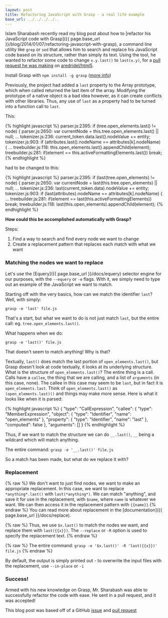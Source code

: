 ```yaml
---
layout: post
title: Refactoring JavaScript with Grasp - a real life example
base_url: ../../../../..
---
```


Islam Sharabash recently read my blog post about how to [refactor his JavaScript code with Grasp]({{ page.base_url }}/blog/2014/01/07/refactoring-javascript-with-grasp), a command line utility like `grep` or `sed` that allows him to search and replace his JavaScript code based on its structure, rather than simply its text. Using the tool, he wanted to refactor some code to change `x.y.last()` to `last(x.y)`, for a [pull request he was making](https://github.com/aredridel/html5/pull/103) on [aredridel/html5](https://github.com/aredridel/html5).

<p class="note">
Install Grasp with <code>npm install -g grasp</code> (<a href="{{ page.base_url }}/docs/install">more info</a>)
</p>

Previously, the project had added a `last` property to the Array prototype, which when called returned the last item of the array. Modifying the prototype of a native object is a bad idea however, as it can create conflicts with other libraries. Thus, any use of `last` as a property had to be turned into a function call to `last`.

This:

{% highlight javascript %}
parser.js:2395:                       if (tree.open_elements.last() != node) {
parser.js:2650:               var currentNode = this.tree.open_elements.last() || null;
...
tokenizer.js:236:			current_token.data.last().nodeValue += entity;
tokenizer.js:903:        if (attributes.last().nodeName == attributes[k].nodeName) {
...
treebuilder.js:118: this.open_elements.last().appendChild(element);
treebuilder.js:281:   if(element == this.activeFormattingElements.last()) break;
{% endhighlight %}

had to be changed to this:

{% highlight javascript %}
parser.js:2395:                       if (last(tree.open_elements) != node) {
parser.js:2650:               var currentNode = last(this.tree.open_elements) || null;
...
tokenizer.js:236:			last(current_token.data).nodeValue += entity;
tokenizer.js:903:        if (last(attributes).nodeName == attributes[k].nodeName) {
...
treebuilder.js:281:   if(element == last(this.activeFormattingElements)) break;
treebuilder.js:118: last(this.open_elements).appendChild(element);
{% endhighlight %}

**How could this be accomplished automatically with Grasp?**

Steps:
1. Find a way to search and find every node we want to change
2. Create a replacement pattern that replaces each match with what we want

### Matching the nodes we want to replace

Let's use the [Equery]({{ page.base_url }}/docs/equery) selector engine for our purposes, with the `--equery` or `-e` flags. With it, we simply need to type out an example of the JavaScript we want to match.

Starting off with the very basics, how can we match the identifier `last`? Well, with simply:

`grasp -e 'last' file.js`

That's a start, but what we want to do is not just match `last`, but the entire call: eg. `tree.open_elements.last()`.

What happens when we do:

`grasp -e 'last()' file.js`

That doesn't seem to match anything! Why is that?

Textually, `last()` does match the last portion of `open_elements.last()`, but Grasp doesn't look at code textually, it looks at its underlying structure. What is the structure of `open_elements.last()`? The entire thing is a call. Calls have a `callee`, the thing that we are calling, and a list of `arguments` (in this case, none). The callee in this case may seem to be `last`, but in fact it is `open_elements.last`. Think of `open_elements.last()` as `(open_elements.last)()` and
things may make more sense. Here is what it looks like when it is parsed:

{% highlight javascript %}
{
  "type": "CallExpression",
  "callee": {
    "type": "MemberExpression",
    "object": {
      "type": "Identifier",
      "name": "open_elements"
    },
    "property": {
      "type": "Identifier",
      "name": "last"
    },
    "computed": false
  },
  "arguments": []
}
{% endhighlight %}

Thus, if we want to match the structure we can do `__.last()`, `__` being a wildcard which will match anything.

The entire command: `grasp -e '__.last()' file.js`

So a match has been made, but what do we replace it with?

### Replacement

{% raw %}
We don't want to just find nodes, we want to make an appropriate replacement. In this case, we want to replace `*anything*.last()` with `last(*anything*)`. We can match "anything", and save it for use in the replacement, with `$name`, where `name` is whatever we want. We can then access it in the replacement pattern with `{{name}}`.{% endraw %} You can read more about replacement in the [documentation]({{ page.base_url }}/docs/replace).

{% raw %}
Thus, we use `$x.last()` to match the nodes we want, and replace them with `last({{x}})`. The `--replace` or `-R` option is used to specify the replacement text.
{% endraw %}

{% raw %}
The entire command: `grasp -e '$x.last()' -R 'last({{x}})' file.js`
{% endraw %}

<p class="note">
By default, the output is simply printed out - to overwrite the input files with the replacement, use <code>--in-place</code> or <code>-i</code>
</p>

### Success!

Armed with his new knowledge on Grasp, Mr. Sharabash was able to successfully refactor the code with ease. He sent in a pull request, and it was accepted!

<p class="note">
This blog post was based off of a GitHub <a href="https://github.com/gkz/grasp/issues/18">issue</a> and <a href="https://github.com/aredridel/html5/pull/103">pull request</a>
</p>
